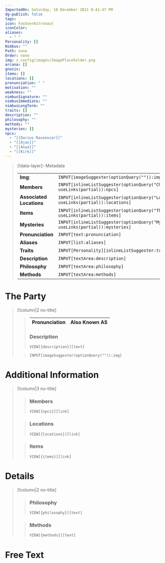 ```yaml
---
ImportedOn: Saturday, 18 December 2021 8:41:47 PM
dg-publish: false
tags: 
icon: FasUserAstronaut
iconColor: 
aliases:
  - " "
Personality: []
Nimbus: ""
Path: none
Order: none
img: z_config/images/ImagePlaceholder.png
arcana: []
gnosis: 
items: []
locations: []
pronunciation: " "
motivation: ""
weakness: ""
nimbusSignature: ""
nimbusImmediate: ""
nimbusLongTerm: ""
traits: []
description: ""
philosophy: ""
methods: ""
mysteries: []
npcs:
  - "[[Darius Ravenscar]]"
  - "[[Ajax]]"
  - "[[Anya]]"
  - "[[Kirk]]"
---
```

> [!data-layer]- Metadata
>
> |                                       |                                  |
>| ----- | ----- |
>| **Img**: |`INPUT[imageSuggester(optionQuery("")):img]`|
> |**Members** | `INPUT[inlineListSuggester(optionQuery("Characters"), useLinks(partial)):npcs]`|
> |**Associated Locations** | `INPUT[inlineListSuggester(optionQuery("Locations"), useLinks(partial)):locations]`|
> |**Items** | `INPUT[inlineListSuggester(optionQuery("Things"), useLinks(partial)):items]`|
> |**Mysteries** | `INPUT[inlineListSuggester(optionQuery("Mysteries"), useLinks(partial)):mysteries]`|
> |**Pronunciation**|`INPUT[text:pronunciation]`|
> |**Aliases**|`INPUT[list:aliases]`|
> |**Traits**| `INPUT[Personality][inlineListSuggester:traits]`|
> |**Description** |`INPUT[textArea:description]`|
> |**Philosophy** |`INPUT[textArea:philosophy]`|
> |**Methods** |`INPUT[textArea:methods]`|
# The Party
> [!column|2 no-title]
>
>>| Pronunciation | Also Known AS|
>>| ----- | ----- |
>>
>> ### Description
>>  `VIEW[{description}][text]`
>
>> 
>> `INPUT[imageSuggester(optionQuery("")):img]`

# Additional Information
> [!column|3 no-title]
>
>>
>> ### Members
>> `VIEW[{npcs}][link]`  
>>  
>
>> ### Locations
>> `VIEW[{locations}][link]`  
>
>> ### Items
>> `VIEW[{items}][link]`  
>

# Details
> [!column|2 no-title]
>
>>
>> ### Philosophy
>> `VIEW[{philosophy}][text]`
>>  
>
>> ### Methods
>> `VIEW[{methods}][text]`
# Free Text